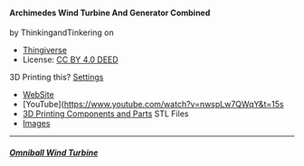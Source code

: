 #### Archimedes Wind Turbine And Generator Combined 
by ThinkingandTinkering on 
* [Thingiverse](https://www.thingiverse.com/thing:6140155)
* License: [CC BY 4.0 DEED](https://creativecommons.org/licenses/by/4.0/)

3D Printing this? [Settings](https://www.thingiverse.com/thing:6140155#Print%20Settings)

* [WebSite](https://www.thingiverse.com/thing:6140155)
* [YouTube](https://www.youtube.com/watch?v=nwspLw7QWqY&t=15s
* [3D Printing Components and Parts](https://github.com/universalbit-dev/CityGenerator/blob/master/public/windturbine/files/) STL Files
* [Images](https://github.com/universalbit-dev/CityGenerator/tree/master/public/windturbine/images)
---

##### [Omniball Wind Turbine](https://www.thingiverse.com/thing:6207151)

